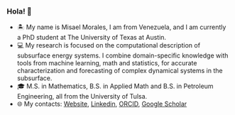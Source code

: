 ### Hola! 👋

- 🏝  My name is Misael Morales, I am from Venezuela, and I am currently a PhD student at The University of Texas at Austin. 
- 💻  My research is focused on the computational description of subsurface energy systems. I combine domain-specific knowledge with tools from machine learning, math and statistics, for accurate characterization and forecasting of complex dynamical systems in the subsurface. 
- 🎓  M.S. in Mathematics, B.S. in Applied Math and B.S. in Petroleum Engineering, all from the University of Tulsa.
- 🌐  My contacts: [Website](https://sites.google.com/view/misaelmmorales), [Linkedin](https://www.linkedin.com/in/misaelmmorales/), [ORCID](https://orcid.org/0000-0001-6923-1032), [Google Scholar](https://scholar.google.com/citations?user=wDcnKRUAAAAJ&hl=en)

<!---
![GitHub stats](https://github-readme-stats.vercel.app/api?username=misaelmmorales&show_icons=true&hide_rank=true&count_private=true&custom_title=Github%20Stats&disable_animations=true)
![Top Langs](https://github-readme-stats.vercel.app/api/top-langs/?username=misaelmmorales&layout=compact&langs_count=10)
--->

